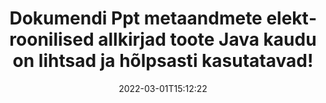 ---
############################# Static ############################
layout: "auto-gen-signature"
date: 2022-03-01T15:12:22
draft: false
operation: Sign
signaturetype: Metadata
fileformat: Ppt
productName: Java
lang: et
productCode: java
otherformats: pdf doc docx docm dot dotm dotx odt ott rtf xls xlsx xlsm xlsb csv ods ots xltx xltm ppt pptx pps ppsx odp otp potx potm pptm ppsm png jpg bmp gif tiff svg webp wmf
breadcrumb: Put Metadata signature on Ppt for Java

############################# Head ############################
head_title: "Lisage metaandmete elektroonilised allkirjad Ppt dokumentidele Java kaudu"
head_description: "Kasutage metaandmeid peidetud elektrooniliste allkirjadena oma Ppt dokumentides, kasutades paari rida Java koodi. Kasutage GroupDocs Document Signature API-t, et oma äridokumente ja -faile metaandmetega e-allkirjastada."

############################# Header ############################
title: "Dokumendi Ppt metaandmete elektroonilised allkirjad toote Java kaudu on lihtsad ja hõlpsasti kasutatavad!"
description: "eAllkirjasta oma Ppt dokumendid ja lepingud peidetud metaandmete kirjetega. Genereerige metaandmeid PDF-ide, MS Wordi dokumentide, MS Exceli töövihikute, MS PowerPointi esitluste ja erinevate pildivormingute jaoks ilma probleemide ja täiendava kodeerimiseta."
bg_image: "https://cms.admin.containerize.com/templates/aspose/App_Themes/V3/images/bg/header1.png"
bg_overlay: false
button:
    enable: true

############################# SubMenu ############################
submenu:
    enable: true

    left:
        img_alt: "GroupDocs.Signature for Java"
        image: "https://cms.admin.containerize.com/templates/groupdocs/images/product-logos/90x90-noborder/groupdocs-signature-java.png"
        product: "GroupDocs.Signature"
        platform: "Java"



############################# About ############################
about:
    enable: true
    title: "Teave GroupDocs.Signature for Java metaandmete allkirjade API kohta"
    content: |
        [GroupDocs.Signature for Java](https://products.groupdocs.com/signature/java/) on populaarne API digitaalsete dokumentide e-allkirjastamiseks. Saadaval on allkirjad, nagu tekstid, pildid, digitaalsed sertifikaadid, vöötkoodid, QR-koodid, templid või metaandmed. Allkirju võib panna PDF-idele, MS Wordi dokumentidele, MS Exceli töövihikutele, MS PowerPointi esitlustele, Adobe Photoshopi failidele ja erinevatele pildivormingutele. Kliendid saavad oma dokumenti allkirjastada ning uuendada, otsida, kontrollida, kustutada või vaadata nendele dokumentidele pandud e-allkirju. Lisaks pakutakse palju allkirjade kohandamise võimalusi.
    

############################# Steps ############################
steps:
    enable: true
    title_left: "Toimingud Ppt allkirjastamiseks rakendusega Metadata rakenduses Java"
    content_left: |
        [GroupDocs.Signature for Java](https://products.groupdocs.com/signature/java/) võimaldab kiiresti ja lihtsalt allkirjastada Ppt dokumente Metadata allkirjaga.
        
        * Looge allkirjaklassi eksemplar, mis sisaldab faili Ppt, mis peaks allkirjastama tee või mäluvoona
        * Käivitage klass SignOptions ja määrake kõik nõutavad andmed.
        * Käivitage meetod Signature.Sign(), mis edastab väljundfaili Ppt või mäluvoo

    title_right: " Nõuded süsteemile"
    content_right: |
        Toodet GroupDocs.Signature for Java toetavad kõik suuremad platvormid ja operatsioonisüsteemid. Enne alloleva koodi käivitamist veenduge, et teie süsteemi on installitud järgmised eeltingimused.

        * Operatsioonisüsteemid: Microsoft Windows, Linux, MacOS
        * Arenduskeskkonnad: NetBeans, Intellij IDEA, Eclipse, etc.
        * Java runtime: J2SE 6.0 and above
        * Hankige uusim GroupDocs.Signature for Java kasutajalt [Maven](https://repository.groupdocs.com/webapp/#/artifacts/browse/tree/General/repo/com/groupdocs/groupdocs-signature)
         
    code: |
        ```java    
                
        // Set up input Ppt file
        String filePath = "input.ppt";
        // Set up output file
        String outputFilePath = "output.ppt";

        // Instantiate Signature for input file
        Signature signature = new Signature(filePath);

        // instantiate metadata signing options
        MetadataSignOptions options = new MetadataSignOptions();

        // setup Author property
        PresentationMetadataSignature mdSign_Author = new PresentationMetadataSignature("Author", "Mr.Scherlock Holmes");// String value
        options.getSignatures().add(mdSign_Author);
        // setup document data
        PresentationMetadataSignature mdSign_DocData = new PresentationMetadataSignature("CreatedOn", new Date());// Datetime value
        options.getSignatures().add(mdSign_DocData);
        // setup document id
        PresentationMetadataSignature mdSign_DocId = new PresentationMetadataSignature("DocumentId", 123456);// Integer value
        options.getSignatures().add(mdSign_DocId);

        // sign Ppt document
        SignResult result = signature.sign(outputFilePath, options);

        ```

############################# Demos ############################
demos:
    enable: true
    title: "Dokumentide Ppt allkirjastamine Metadata reaalajas demoga"
    content: |
       Allkirjastage fail Ppt erinevate allkirjadega kohe, külastades veebisaiti [GroupDocs.Signature App](https://products.groupdocs.app/signature/family). Tasuta online demo ootab teid.          

############################# More Formats ############################
more_formats:
    enable: true
    title: "Muud toetatud Metadata allkirjad Java jaoks"
    content: |
        "Saate allkirjastada faili Ppt ka muude allkirjatüüpidega. Vaadake allolevat loendit."
    format: 
       
       
back_to_top:
    enable: true
---